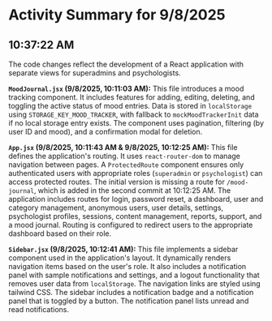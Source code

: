 # Activity Summary for 9/8/2025

## 10:37:22 AM
The code changes reflect the development of a React application with separate views for superadmins and psychologists.

**`MoodJournal.jsx` (9/8/2025, 10:11:03 AM):** This file introduces a mood tracking component.  It includes features for adding, editing, deleting, and toggling the active status of mood entries.  Data is stored in `localStorage` using `STORAGE_KEY_MOOD_TRACKER`, with fallback to `mockMoodTrackerInit` data if no local storage entry exists.  The component uses pagination, filtering (by user ID and mood), and a confirmation modal for deletion.


**`App.jsx` (9/8/2025, 10:11:43 AM & 9/8/2025, 10:12:25 AM):** This file defines the application's routing.  It uses `react-router-dom` to manage navigation between pages. A `ProtectedRoute` component ensures only authenticated users with appropriate roles (`superadmin` or `psychologist`) can access protected routes.  The initial version is missing a route for `/mood-journal`, which is added in the second commit at 10:12:25 AM. The application includes routes for login, password reset, a dashboard, user and category management, anonymous users, user details, settings, psychologist profiles, sessions, content management, reports, support, and a mood journal.  Routing is configured to redirect users to the appropriate dashboard based on their role.


**`Sidebar.jsx` (9/8/2025, 10:12:41 AM):** This file implements a sidebar component used in the application's layout.  It dynamically renders navigation items based on the user's role.  It also includes a notification panel with sample notifications and settings, and a logout functionality that removes user data from `localStorage`.  The navigation links are styled using tailwind CSS.  The sidebar includes a notification badge and a notification panel that is toggled by a button.  The notification panel lists unread and read notifications.
